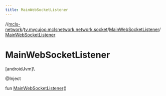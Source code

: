 ```yaml
---
title: MainWebSocketListener
---
```

//[mcls-network](../../../index.html)/[tv.mycujoo.mclsnetwork.network.socket](../index.html)/[MainWebSocketListener](index.html)/[MainWebSocketListener](-main-web-socket-listener.html)



# MainWebSocketListener



[androidJvm]\




@Inject



fun [MainWebSocketListener](-main-web-socket-listener.html)()




